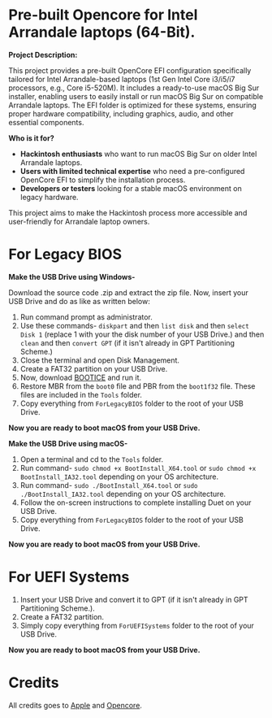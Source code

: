 
# Pre-built Opencore for Intel Arrandale laptops (64-Bit).

**Project Description:**

This project provides a pre-built OpenCore EFI configuration specifically tailored for Intel Arrandale-based laptops (1st Gen Intel Core i3/i5/i7 processors, e.g., Core i5-520M). It includes a ready-to-use macOS Big Sur installer, enabling users to easily install or run macOS Big Sur on compatible Arrandale laptops. The EFI folder is optimized for these systems, ensuring proper hardware compatibility, including graphics, audio, and other essential components.

**Who is it for?**
- **Hackintosh enthusiasts** who want to run macOS Big Sur on older Intel Arrandale laptops.
- **Users with limited technical expertise** who need a pre-configured OpenCore EFI to simplify the installation process.
- **Developers or testers** looking for a stable macOS environment on legacy hardware.

This project aims to make the Hackintosh process more accessible and user-friendly for Arrandale laptop owners.


# **For Legacy BIOS**

**Make the USB Drive using Windows-**

Download the source code .zip and extract the zip file. Now, insert your USB Drive and do as like as written below:
1. Run command prompt as administrator.
2. Use these commands-
`diskpart` and then `list disk` and then `select Disk 1` (replace 1 with your the disk number of your USB Drive.) and then `clean` and then `convert GPT` (if it isn't already in GPT Partitioning Scheme.)
3. Close the terminal and open Disk Management.
4. Create a FAT32 partition on your USB Drive.
5. Now, download [BOOTICE](https://www.majorgeeks.com/files/details/bootice_64_bit.html) and run it.
6. Restore MBR from the `boot0` file and PBR from the `boot1f32` file. These files are included in the `Tools` folder.
7. Copy everything from `ForLegacyBIOS` folder to the root of your USB Drive.

**Now you are ready to boot macOS from your USB Drive.**

**Make the USB Drive using macOS-**

1. Open a terminal and cd to the `Tools` folder.
2. Run command- `sudo chmod +x BootInstall_X64.tool` or `sudo chmod +x BootInstall_IA32.tool` depending on your OS architecture.
3. Run command- `sudo ./BootInstall_X64.tool` or `sudo ./BootInstall_IA32.tool` depending on your OS architecture.
4. Follow the on-screen instructions to complete installing Duet on your USB Drive.
5. Copy everything from `ForLegacyBIOS` folder to the root of your USB Drive.

**Now you are ready to boot macOS from your USB Drive.**

# **For UEFI Systems**

1. Insert your USB Drive and convert it to GPT (if it isn't already in GPT Partitioning Scheme.).
2. Create a FAT32 partition.
3. Simply copy everything from `ForUEFISystems` folder to the root of your USB Drive.

**Now you are ready to boot macOS from your USB Drive.**

# **Credits**

All credits goes to [Apple](https://www.apple.com/) and [Opencore](https://dortania.github.io/OpenCore-Install-Guide/).
